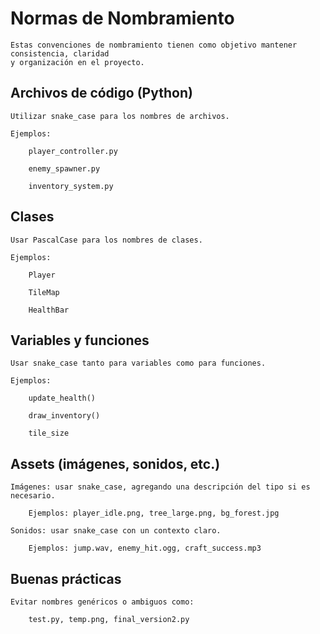 # Normas de Nombramiento

    Estas convenciones de nombramiento tienen como objetivo mantener consistencia, claridad
    y organización en el proyecto.

## Archivos de código (Python)

    Utilizar snake_case para los nombres de archivos.

    Ejemplos:

        player_controller.py

        enemy_spawner.py

        inventory_system.py

## Clases

    Usar PascalCase para los nombres de clases.

    Ejemplos:

        Player

        TileMap

        HealthBar

## Variables y funciones

    Usar snake_case tanto para variables como para funciones.

    Ejemplos:

        update_health()

        draw_inventory()

        tile_size

## Assets (imágenes, sonidos, etc.)

    Imágenes: usar snake_case, agregando una descripción del tipo si es necesario.

        Ejemplos: player_idle.png, tree_large.png, bg_forest.jpg

    Sonidos: usar snake_case con un contexto claro.

        Ejemplos: jump.wav, enemy_hit.ogg, craft_success.mp3

## Buenas prácticas

    Evitar nombres genéricos o ambiguos como:

        test.py, temp.png, final_version2.py
